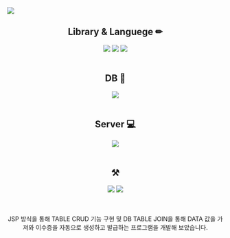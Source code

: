 <img src="https://capsule-render.vercel.app/api?type=waving&color=auto&height=200&section=header&text=인증서%20발급%20프로그램%20개발&fontSize=60" />


<div align="center">
  <h2> Library & Languege ✏ </h2>
  <img src="https://img.shields.io/badge/JAVA-007396?style=for-the-badge&logo=java&logoColor=white">
  <img src="https://img.shields.io/badge/html-E34F26?style=for-the-badge&logo=html5&logoColor=white">
  <img src="https://img.shields.io/badge/css-1572B6?style=for-the-badge&logo=css3&logoColor=white">
</div>
<br />
<div align="center">
  <h2> DB 📁 </h2>
  <img src="https://img.shields.io/badge/mariaDB-003545?style=for-the-badge&logo=mariaDB&logoColor=white">
</div>
<br />
<div align="center">
  <h2> Server 💻 </h2>
  <img src="https://img.shields.io/badge/apache tomcat-F8DC75?style=for-the-badge&logo=apachetomcat&logoColor=white">
</div>
<br />
<div align="center">
  <h2> ⚒ </h2>
  <img src="https://img.shields.io/badge/github-181717?style=for-the-badge&logo=github&logoColor=white">
  <img src="https://img.shields.io/badge/Eclipse-2C2255?style=for-the-badge&logo=Eclipse%20IDE&logoColor=white">
  <br/><br/><br/>
  <p>JSP 방식을 통해 TABLE CRUD 기능 구현 및 DB TABLE JOIN을 통해 DATA 값을 가져와 이수증을 자동으로 생성하고 발급하는 프로그램을 개발해 보았습니다. </p>
</div>

